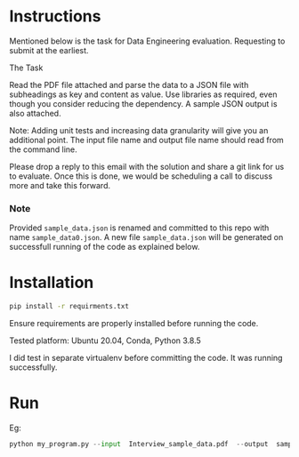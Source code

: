 # Instructions
Mentioned below is the task for Data Engineering evaluation. 
Requesting to submit at the earliest.


The Task

Read the PDF file attached and parse the data to a JSON file with subheadings as key and content as value. Use libraries as required, even though you consider reducing the dependency. A sample JSON output is also attached.

Note:
Adding unit tests and increasing data granularity will give you an additional point.
The input file name and output file name should read from the command line.

Please drop a reply to this email with the solution and share a git link for us to evaluate. Once this is done, we would be scheduling a call to discuss more and take this forward. 

### Note
Provided `sample_data.json` is renamed and committed to this repo with name `sample_data0.json`. A new file `sample_data.json` will be generated on successfull running of the code as explained below.

# Installation

```bash
pip install -r requirments.txt
```

Ensure requirements are properly installed before running the code.

Tested platform: Ubuntu 20.04, Conda, Python 3.8.5

I did test in separate virtualenv before committing the code. It was running successfully.

# Run
Eg: 
```python
python my_program.py --input  Interview_sample_data.pdf  --output  sample_data.json

```

